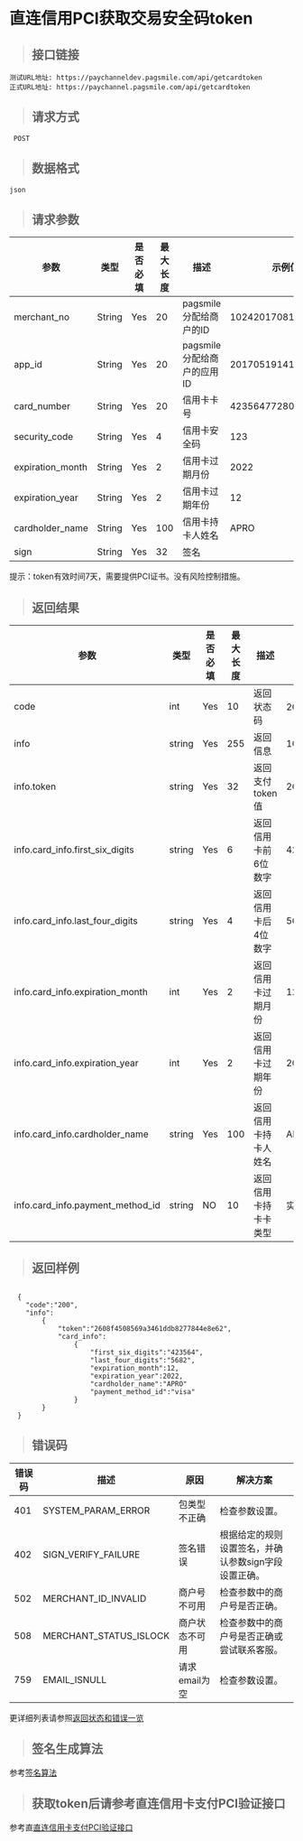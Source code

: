 # 直连信用PCI获取交易安全码token

>## 接口链接

    测试URL地址: https://paychanneldev.pagsmile.com/api/getcardtoken
    正式URL地址: https://paychannel.pagsmile.com/api/getcardtoken
    
>## 请求方式

     POST

>## 数据格式   
  
    json    

>## 请求参数

参数 | 类型 | 是否必填 | 最大长度 | 描述 | 示例值
---  | ---  | ---      | ---      | ---  | ---
merchant_no | String | Yes | 20 | pagsmile分配给商户的ID | 1024201708140012289
app_id | String | Yes | 20 | pagsmile分配给商户的应用ID | 2017051914172236111
card_number | String | Yes | 20 | 信用卡卡号 | 4235647728025682
security_code | String | Yes | 4 | 信用卡安全码 | 123
expiration_month | String | Yes | 2 | 信用卡过期月份 | 2022
expiration_year | String | Yes | 2 | 信用卡过期年份 | 12
cardholder_name | String | Yes | 100 | 信用卡持卡人姓名| APRO
sign | String | Yes | 32 | 签名 | 

提示：token有效时间7天，需要提供PCI证书。没有风险控制措施。

>## 返回结果

参数 | 类型 | 是否必填 | 最大长度 | 描述 | 示例值
---  | ---  | ---      | ---      | ---  | ---
code | int | Yes | 10 | 返回状态码 |  200成功
info | string | Yes | 255 | 返回信息 |  102.39
info.token | string | Yes | 32 | 返回支付token值    | 2608f4508569a3461ddb8277844e8e62
info.card_info.first_six_digits | string | Yes | 6 | 返回信用卡前6位数字    | 423564
info.card_info.last_four_digits | string | Yes | 4 | 返回信用卡后4位数字  | 5682
info.card_info.expiration_month | int | Yes | 2 | 返回信用卡过期月份    | 12
info.card_info.expiration_year | int | Yes | 2 | 返回信用卡过期年份    | 2022
info.card_info.cardholder_name | string | Yes | 100 | 返回信用卡持卡人姓名    | APRO
info.card_info.payment_method_id | string | NO | 10 | 返回信用卡持卡卡类型   | 实际卡为准

>## 返回样例

```
  
  {
    "code":"200",
    "info":
        {
            "token":"2608f4508569a3461ddb8277844e8e62",
            "card_info":
                {
                    "first_six_digits":"423564",
                    "last_four_digits":"5682",
                    "expiration_month":12,
                    "expiration_year":2022,
                    "cardholder_name":"APRO"
                    "payment_method_id":"visa"
                }
        }
  }

``` 


>## 错误码

错误码 | 描述 | 原因 | 解决方案
---  | ---  | ---  | ---
401 | SYSTEM_PARAM_ERROR | 包类型不正确 | 检查参数设置。
402 | SIGN_VERIFY_FAILURE | 签名错误 | 根据给定的规则设置签名，并确认参数sign字段设置正确。
502 | MERCHANT_ID_INVALID | 商户号不可用 | 检查参数中的商户号是否正确。
508 | MERCHANT_STATUS_ISLOCK | 商户状态不可用 | 检查参数中的商户号是否正确或尝试联系客服。
759 | EMAIL_ISNULL | 请求email为空 | 检查参数设置。

更详细列表请参照[返回状态和错误一览](ReturnResult)

>## 签名生成算法  

参考[签名算法](DriectSign)

>## 获取token后请参考直连信用卡支付PCI验证接口

参考直[直连信用卡支付PCI验证接口](DriectPCICreditCard)
